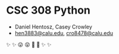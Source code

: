 # CSC 308 Python
 * Daniel Hentosz,  Casey Crowley
 * hen3883@calu.edu, cro8478@calu.edu

:sparkles: :sparkles: :stuck_out_tongue_winking_eye: :stuck_out_tongue_closed_eyes: :shit: :shit: :sparkles: :sparkles:
